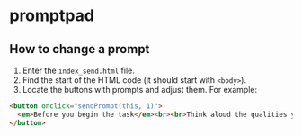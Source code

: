 # promptpad

## How to change a prompt

1. Enter the `index_send.html` file.
2. Find the start of the HTML code (it should start with `<body>`).
3. Locate the buttons with prompts and adjust them. For example:

```html
<button onclick="sendPrompt(this, 1)">
  <em>Before you begin the task</em><br><br>Think aloud the qualities you will look for in Perplexity’s answer.
</button>
